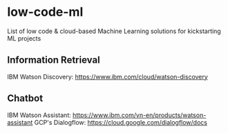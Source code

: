 # low-code-ml
List of low code &amp; cloud-based Machine Learning solutions for kickstarting ML projects

## Information Retrieval
IBM Watson Discovery: https://www.ibm.com/cloud/watson-discovery

## Chatbot 
IBM Watson Assistant: https://www.ibm.com/vn-en/products/watson-assistant
GCP's Dialogflow: https://cloud.google.com/dialogflow/docs
